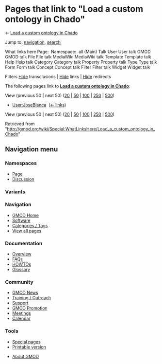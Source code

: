 <div id="mw-page-base" class="noprint">

</div>

<div id="mw-head-base" class="noprint">

</div>

<div id="content" class="mw-body" role="main">

<span id="top"></span>

<div id="mw-js-message" style="display:none;">

</div>



# <span dir="auto">Pages that link to "Load a custom ontology in Chado"</span>

<div id="bodyContent">

<div id="contentSub">

← [Load a custom ontology in
Chado](/wiki/Load_a_custom_ontology_in_Chado "Load a custom ontology in Chado")

</div>

<div id="jump-to-nav" class="mw-jump">

Jump to: [navigation](#mw-navigation), [search](#p-search)

</div>

<div id="mw-content-text">

What links here Page:  Namespace:  all (Main) Talk User User talk GMOD
GMOD talk File File talk MediaWiki MediaWiki talk Template Template talk
Help Help talk Category Category talk Property Property talk Type Type
talk Form Form talk Concept Concept talk Filter Filter talk Widget
Widget talk

Filters
[Hide](/mediawiki/index.php?title=Special:WhatLinksHere/Load_a_custom_ontology_in_Chado&hidetrans=1 "Special:WhatLinksHere/Load a custom ontology in Chado")
transclusions \|
[Hide](/mediawiki/index.php?title=Special:WhatLinksHere/Load_a_custom_ontology_in_Chado&hidelinks=1 "Special:WhatLinksHere/Load a custom ontology in Chado")
links \|
[Hide](/mediawiki/index.php?title=Special:WhatLinksHere/Load_a_custom_ontology_in_Chado&hideredirs=1 "Special:WhatLinksHere/Load a custom ontology in Chado")
redirects

The following pages link to **[Load a custom ontology in
Chado](/wiki/Load_a_custom_ontology_in_Chado "Load a custom ontology in Chado")**:

View (previous 50 \| next 50)
([20](/mediawiki/index.php?title=Special:WhatLinksHere/Load_a_custom_ontology_in_Chado&limit=20 "Special:WhatLinksHere/Load a custom ontology in Chado")
\|
[50](/mediawiki/index.php?title=Special:WhatLinksHere/Load_a_custom_ontology_in_Chado&limit=50 "Special:WhatLinksHere/Load a custom ontology in Chado")
\|
[100](/mediawiki/index.php?title=Special:WhatLinksHere/Load_a_custom_ontology_in_Chado&limit=100 "Special:WhatLinksHere/Load a custom ontology in Chado")
\|
[250](/mediawiki/index.php?title=Special:WhatLinksHere/Load_a_custom_ontology_in_Chado&limit=250 "Special:WhatLinksHere/Load a custom ontology in Chado")
\|
[500](/mediawiki/index.php?title=Special:WhatLinksHere/Load_a_custom_ontology_in_Chado&limit=500 "Special:WhatLinksHere/Load a custom ontology in Chado"))

- [User:JoseBlanca](/wiki/User:JoseBlanca "User:JoseBlanca") ‎
  <span class="mw-whatlinkshere-tools">([←
  links](/mediawiki/index.php?title=Special:WhatLinksHere&target=User%3AJoseBlanca "Special:WhatLinksHere"))</span>

View (previous 50 \| next 50)
([20](/mediawiki/index.php?title=Special:WhatLinksHere/Load_a_custom_ontology_in_Chado&limit=20 "Special:WhatLinksHere/Load a custom ontology in Chado")
\|
[50](/mediawiki/index.php?title=Special:WhatLinksHere/Load_a_custom_ontology_in_Chado&limit=50 "Special:WhatLinksHere/Load a custom ontology in Chado")
\|
[100](/mediawiki/index.php?title=Special:WhatLinksHere/Load_a_custom_ontology_in_Chado&limit=100 "Special:WhatLinksHere/Load a custom ontology in Chado")
\|
[250](/mediawiki/index.php?title=Special:WhatLinksHere/Load_a_custom_ontology_in_Chado&limit=250 "Special:WhatLinksHere/Load a custom ontology in Chado")
\|
[500](/mediawiki/index.php?title=Special:WhatLinksHere/Load_a_custom_ontology_in_Chado&limit=500 "Special:WhatLinksHere/Load a custom ontology in Chado"))

</div>

<div class="printfooter">

Retrieved from
"<http://gmod.org/wiki/Special:WhatLinksHere/Load_a_custom_ontology_in_Chado>"

</div>

<div id="catlinks" class="catlinks catlinks-allhidden">

</div>

<div class="visualClear">

</div>

</div>

</div>

<div id="mw-navigation">

## Navigation menu

<div id="mw-head">



<div id="left-navigation">

<div id="p-namespaces" class="vectorTabs" role="navigation"
aria-labelledby="p-namespaces-label">

### Namespaces

- <span id="ca-nstab-main"><a href="/wiki/Load_a_custom_ontology_in_Chado" accesskey="c"
  title="View the content page [c]">Page</a></span>
- <span id="ca-talk"><a
  href="/mediawiki/index.php?title=Talk:Load_a_custom_ontology_in_Chado&amp;action=edit&amp;redlink=1"
  accesskey="t"
  title="Discussion about the content page [t]">Discussion</a></span>

</div>

<div id="p-variants" class="vectorMenu emptyPortlet" role="navigation"
aria-labelledby="p-variants-label">

### 

### Variants[](#)

<div class="menu">

</div>

</div>

</div>

<div id="right-navigation">





</div>



</div>

</div>

</div>

<div id="mw-panel">

<div id="p-logo" role="banner">

<a href="/wiki/Main_Page"
style="background-image: url(http://gmod.org/images/GMOD-cogs.png);"
title="Visit the main page"></a>

</div>

<div id="p-Navigation" class="portal" role="navigation"
aria-labelledby="p-Navigation-label">

### Navigation

<div class="body">

- <span id="n-GMOD-Home">[GMOD Home](/wiki/Main_Page)</span>
- <span id="n-Software">[Software](/wiki/GMOD_Components)</span>
- <span id="n-Categories-.2F-Tags">[Categories /
  Tags](/wiki/Categories)</span>
- <span id="n-View-all-pages">[View all
  pages](/wiki/Special:AllPages)</span>

</div>

</div>

<div id="p-Documentation" class="portal" role="navigation"
aria-labelledby="p-Documentation-label">

### Documentation

<div class="body">

- <span id="n-Overview">[Overview](/wiki/Overview)</span>
- <span id="n-FAQs">[FAQs](/wiki/Category:FAQ)</span>
- <span id="n-HOWTOs">[HOWTOs](/wiki/Category:HOWTO)</span>
- <span id="n-Glossary">[Glossary](/wiki/Glossary)</span>

</div>

</div>

<div id="p-Community" class="portal" role="navigation"
aria-labelledby="p-Community-label">

### Community

<div class="body">

- <span id="n-GMOD-News">[GMOD News](/wiki/GMOD_News)</span>
- <span id="n-Training-.2F-Outreach">[Training /
  Outreach](/wiki/Training_and_Outreach)</span>
- <span id="n-Support">[Support](/wiki/Support)</span>
- <span id="n-GMOD-Promotion">[GMOD
  Promotion](/wiki/GMOD_Promotion)</span>
- <span id="n-Meetings">[Meetings](/wiki/Meetings)</span>
- <span id="n-Calendar">[Calendar](/wiki/Calendar)</span>

</div>

</div>

<div id="p-tb" class="portal" role="navigation"
aria-labelledby="p-tb-label">

### Tools

<div class="body">

- <span id="t-specialpages"><a href="/wiki/Special:SpecialPages" accesskey="q"
  title="A list of all special pages [q]">Special pages</a></span>
- <span id="t-print"><a
  href="/mediawiki/index.php?title=Special:WhatLinksHere/Load_a_custom_ontology_in_Chado&amp;printable=yes"
  rel="alternate" accesskey="p"
  title="Printable version of this page [p]">Printable version</a></span>

</div>

</div>

</div>

</div>

<div id="footer" role="contentinfo">

- <span id="footer-places-about">[About
  GMOD](/wiki/GMOD:About "GMOD:About")</span>

<!-- -->






</div>
